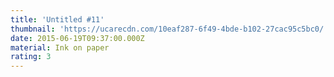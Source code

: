 ```yaml
---
title: 'Untitled #11'
thumbnail: 'https://ucarecdn.com/10eaf287-6f49-4bde-b102-27cac95c5bc0/'
date: 2015-06-19T09:37:00.000Z
material: Ink on paper
rating: 3
---
```


